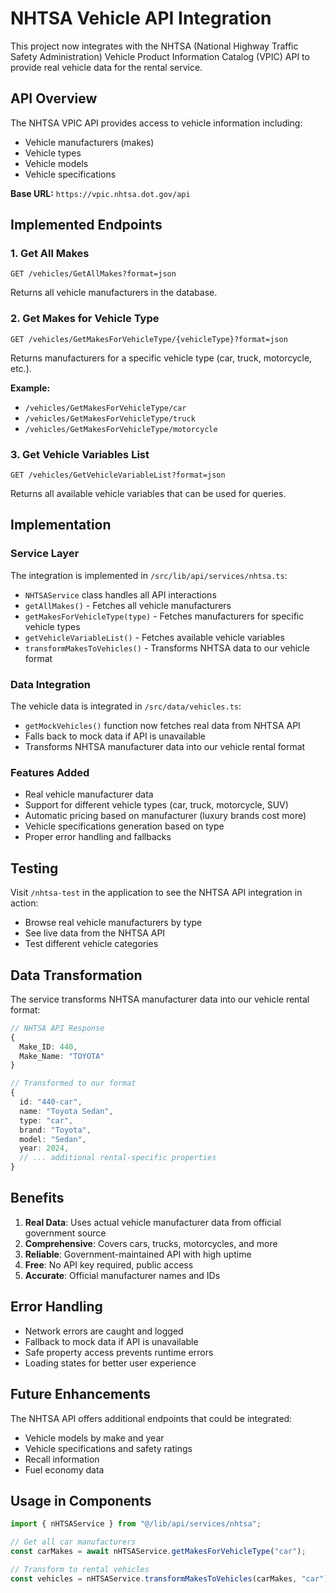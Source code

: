 # NHTSA Vehicle API Integration

This project now integrates with the NHTSA (National Highway Traffic Safety Administration) Vehicle Product Information Catalog (VPIC) API to provide real vehicle data for the rental service.

## API Overview

The NHTSA VPIC API provides access to vehicle information including:

- Vehicle manufacturers (makes)
- Vehicle types
- Vehicle models
- Vehicle specifications

**Base URL:** `https://vpic.nhtsa.dot.gov/api`

## Implemented Endpoints

### 1. Get All Makes

```
GET /vehicles/GetAllMakes?format=json
```

Returns all vehicle manufacturers in the database.

### 2. Get Makes for Vehicle Type

```
GET /vehicles/GetMakesForVehicleType/{vehicleType}?format=json
```

Returns manufacturers for a specific vehicle type (car, truck, motorcycle, etc.).

**Example:**

- `/vehicles/GetMakesForVehicleType/car`
- `/vehicles/GetMakesForVehicleType/truck`
- `/vehicles/GetMakesForVehicleType/motorcycle`

### 3. Get Vehicle Variables List

```
GET /vehicles/GetVehicleVariableList?format=json
```

Returns all available vehicle variables that can be used for queries.

## Implementation

### Service Layer

The integration is implemented in `/src/lib/api/services/nhtsa.ts`:

- `NHTSAService` class handles all API interactions
- `getAllMakes()` - Fetches all vehicle manufacturers
- `getMakesForVehicleType(type)` - Fetches manufacturers for specific vehicle types
- `getVehicleVariableList()` - Fetches available vehicle variables
- `transformMakesToVehicles()` - Transforms NHTSA data to our vehicle format

### Data Integration

The vehicle data is integrated in `/src/data/vehicles.ts`:

- `getMockVehicles()` function now fetches real data from NHTSA API
- Falls back to mock data if API is unavailable
- Transforms NHTSA manufacturer data into our vehicle rental format

### Features Added

- Real vehicle manufacturer data
- Support for different vehicle types (car, truck, motorcycle, SUV)
- Automatic pricing based on manufacturer (luxury brands cost more)
- Vehicle specifications generation based on type
- Proper error handling and fallbacks

## Testing

Visit `/nhtsa-test` in the application to see the NHTSA API integration in action:

- Browse real vehicle manufacturers by type
- See live data from the NHTSA API
- Test different vehicle categories

## Data Transformation

The service transforms NHTSA manufacturer data into our vehicle rental format:

```typescript
// NHTSA API Response
{
  Make_ID: 440,
  Make_Name: "TOYOTA"
}

// Transformed to our format
{
  id: "440-car",
  name: "Toyota Sedan",
  type: "car",
  brand: "Toyota",
  model: "Sedan",
  year: 2024,
  // ... additional rental-specific properties
}
```

## Benefits

1. **Real Data**: Uses actual vehicle manufacturer data from official government source
2. **Comprehensive**: Covers cars, trucks, motorcycles, and more
3. **Reliable**: Government-maintained API with high uptime
4. **Free**: No API key required, public access
5. **Accurate**: Official manufacturer names and IDs

## Error Handling

- Network errors are caught and logged
- Fallback to mock data if API is unavailable
- Safe property access prevents runtime errors
- Loading states for better user experience

## Future Enhancements

The NHTSA API offers additional endpoints that could be integrated:

- Vehicle models by make and year
- Vehicle specifications and safety ratings
- Recall information
- Fuel economy data

## Usage in Components

```typescript
import { nHTSAService } from "@/lib/api/services/nhtsa";

// Get all car manufacturers
const carMakes = await nHTSAService.getMakesForVehicleType("car");

// Transform to rental vehicles
const vehicles = nHTSAService.transformMakesToVehicles(carMakes, "car");
```
